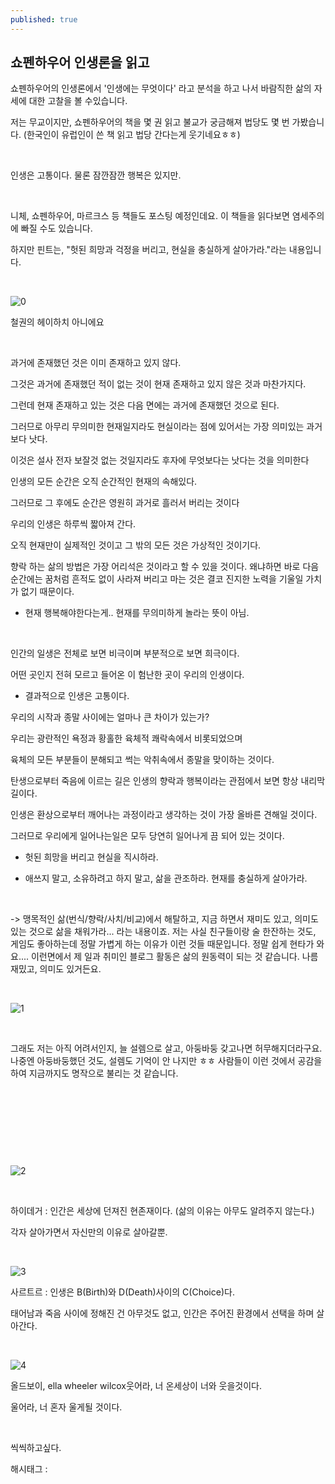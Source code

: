 ```yaml
---
published: true
---
```

## 쇼펜하우어 인생론을 읽고

쇼펜하우어의 인생론에서 '인생에는 무엇이다' 라고 분석을 하고 나서 바람직한 삶의 자세에 대한 고찰을 볼 수있습니다.

저는 무교이지만, 쇼펜하우어의 책을 몇 권 읽고 불교가 궁금해져 법당도 몇 번 가봤습니다. (한국인이 유럽인이 쓴 책 읽고 법당 간다는게 웃기네요ㅎㅎ)

​

인생은 고통이다. 물론 잠깐잠깐 행복은 있지만.

​

니체, 쇼펜하우어, 마르크스 등 책들도 포스팅 예정인데요. 이 책들을 읽다보면 염세주의에 빠질 수도 있습니다.

하지만 핀트는, "헛된 희망과 걱정을 버리고, 현실을 충실하게 살아가라."라는 내용입니다.

​

![0](/asset/img/223074034941/0.png)

철권의 헤이하치 아니에요​

​

과거에 존재했던 것은 이미 존재하고 있지 않다.

그것은 과거에 존재했던 적이 없는 것이 현재 존재하고 있지 않은 것과 마찬가지다.

그런데 현재 존재하고 있는 것은 다음 면에는 과거에 존재했던 것으로 된다.

그러므로 아무리 무의미한 현재일지라도 현실이라는 점에 있어서는 가장 의미있는 과거보다 낫다.

이것은 설사 전자 보잘것 없는 것일지라도 후자에 무엇보다는 낫다는 것을 의미한다

인생의 모든 순간은 오직 순간적인 현재의 속해있다.

그러므로 그 후에도 순간은 영원히 과거로 흘러서 버리는 것이다

우리의 인생은 하루씩 짧아져 간다.

오직 현재만이 실제적인 것이고 그 밖의 모든 것은 가상적인 것이기다.

향락 하는 삶의 방법은 가장 어리석은 것이라고 할 수 있을 것이다. 왜냐하면 바로 다음 순간에는 꿈처럼 흔적도 없이 사라져 버리고 마는 것은 결코 진지한 노력을 기울일 가치가 없기 때문이다.

- 현재 행복해야한다는게.. 현재를 무의미하게 놀라는 뜻이 아님.

​

인간의 일생은 전체로 보면 비극이며 부분적으로 보면 희극이다. 

어떤 곳인지 전혀 모르고 들어온 이 험난한 곳이 우리의 인생이다. 

- 결과적으로 인생은 고통이다. 

우리의 시작과 종말 사이에는 얼마나 큰 차이가 있는가? 

우리는 광란적인 욕정과 황홀한 육체적 쾌락속에서 비롯되었으며

육체의 모든 부분들이 분해되고 썩는 악취속에서 종말을 맞이하는 것이다. 

탄생으로부터 죽음에 이르는 길은 인생의 향락과 행복이라는 관점에서 보면 항상 내리막길이다. 

인생은 환상으로부터 깨어나는 과정이라고 생각하는 것이 가장 올바른 견해일 것이다. 

그러므로 우리에게 일어나는일은 모두 당연히 일어나게 끔 되어 있는 것이다. 

- 헛된 희망을 버리고 현실을 직시하라.

- 애쓰지 말고, 소유하려고 하지 말고, 삶을 관조하라. 현재를 충실하게 살아가라.

​

-> 맹목적인 삶(번식/향락/사치/비교)에서 해탈하고, 지금 하면서 재미도 있고, 의미도 있는 것으로 삶을 채워가라... 라는 내용이죠. 저는 사실 친구들이랑 술 한잔하는 것도, 게임도 좋아하는데 정말 가볍게 하는 이유가 이런 것들 때문입니다. 정말 쉽게 현타가 와요.... 이런면에서 제 일과 취미인 블로그 활동은 삶의 원동력이 되는 것 같습니다. 나름 재밌고, 의미도 있거든요.

​

![1](/asset/img/223074034941/1.png)

​

그래도 저는 아직 어려서인지, 늘 설렘으로 살고, 아둥바둥 갖고나면 허무해지더라구요. 나중엔 아둥바둥했던 것도, 설렘도 기억이 안 나지만 ㅎㅎ 사람들이 이런 것에서 공감을 하여 지금까지도 명작으로 불리는 것 같습니다.

​

​

​

​

![2](/asset/img/223074034941/2.png)

​

하이데거 : 인간은 세상에 던져진 현존재이다. (삶의 이유는 아무도 알려주지 않는다.)

각자 살아가면서 자신만의 이유로 살아갈뿐.

​

![3](/asset/img/223074034941/3.png)

사르트르 : 인생은 B(Birth)와 D(Death)사이의 C(Choice)다.

태어남과 죽음 사이에 정해진 건 아무것도 없고, 인간은 주어진 환경에서 선택을 하며 살아간다.

​

![4](/asset/img/223074034941/4.png)

올드보이, ella wheeler wilcox웃어라, 너 온세상이 너와 웃을것이다.

울어라, 너 혼자 울게될 것이다.

​

씩씩하고싶다.

 해시태그 : 